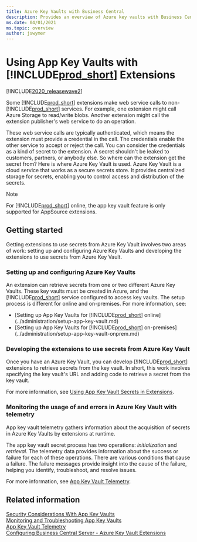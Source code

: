 ```yaml
---
title: Azure Key Vaults with Business Central
description: Provides an overview of Azure key vaults with Business Central extensions.
ms.date: 04/01/2021
ms.topic: overview
author: jswymer
---
```

# Using App Key Vaults with [!INCLUDE[prod_short](../developer/includes/prod_short.md)] Extensions

[!INCLUDE[2020_releasewave2](../includes/2020_releasewave2.md)]

Some [!INCLUDE[prod_short](../developer/includes/prod_short.md)] extensions make web service calls to non-[!INCLUDE[prod_short](../developer/includes/prod_short.md)] services. For example, one extension might call Azure Storage to read/write blobs. Another extension might call the extension publisher's web service to do an operation. 

These web service calls are typically authenticated, which means the extension must provide a credential in the call. The credentials enable the other service to accept or reject the call. You can consider the credentials as a kind of secret to the extension. A secret shouldn't be leaked to customers, partners, or anybody else. So where can the extension get the secret from? Here is where Azure Key Vault is used. Azure Key Vault is a cloud service that works as a secure secrets store. It provides centralized storage for secrets, enabling you to control access and distribution of the secrets.

> [!NOTE]
> For [!INCLUDE[prod_short](../developer/includes/prod_short.md)] online, the app key vault feature is only supported for AppSource extensions.

## Getting started

Getting extensions to use secrets from Azure Key Vault involves two areas of work: setting up and configuring Azure Key Vaults and developing the extensions to use secrets from Azure Key Vault.

### Setting up and configuring Azure Key Vaults

An extension can retrieve secrets from one or two different Azure Key Vaults. These key vaults must be created in Azure, and the [!INCLUDE[prod_short](../developer/includes/prod_short.md)] service configured to access key vaults. The setup process is different for online and on-premises. For more information, see:

- [Setting up App Key Vaults for [!INCLUDE[prod_short](../developer/includes/prod_short.md)] online](../administration/setup-app-key-vault.md)
- [Setting up App Key Vaults for [!INCLUDE[prod_short](../developer/includes/prod_short.md)] on-premises](../administration/setup-app-key-vault-onprem.md)

### Developing the extensions to use secrets from Azure Key Vault

Once you have an Azure Key Vault, you can develop [!INCLUDE[prod_short](../developer/includes/prod_short.md)] extensions to retrieve secrets from the key vault. In short, this work involves specifying the key vault's URL and adding code to retrieve a secret from the key vault.

For more information, see [Using App Key Vault Secrets in Extensions](../developer/devenv-app-key-vault.md).


### Monitoring the usage of and errors in Azure Key Vault with telemetry

App key vault telemetry gathers information about the acquisition of secrets in Azure Key Vaults by extensions at runtime. 

The app key vault secret process has two operations: *initialization* and *retrieval*. The telemetry data provides information about the success or failure for each of these operations. There are various conditions that cause a failure. The failure messages provide insight into the cause of the failure, helping you identify, troubleshoot, and resolve issues.

For more information, see [App Key Vault Telemetry](../administration/telemetry-extension-key-vault-trace.md).

## Related information  

[Security Considerations With App Key Vaults](../developer/devenv-app-key-vault.md#security)  
[Monitoring and Troubleshooting App Key Vaults](../developer/devenv-app-key-vault.md#troubleshooting)  
[App Key Vault Telemetry](../administration/telemetry-extension-key-vault-trace.md)  
[Configuring Business Central Server - Azure Key Vault Extensions](../administration/configure-server-instance.md#azure-key-vault-client-identity-and-extension-settings)  